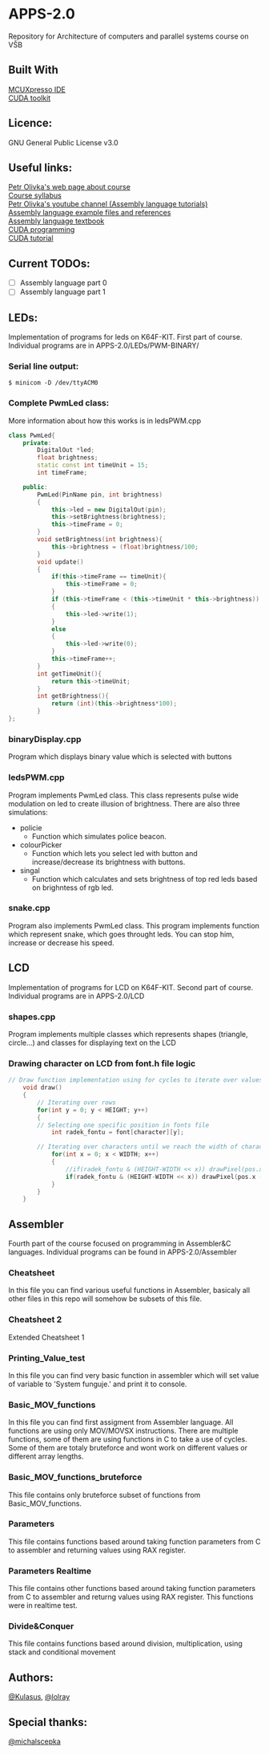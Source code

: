# APPS-2.0
Repository for Architecture of computers and parallel systems course on VŠB
## Built With
[MCUXpresso IDE](https://www.nxp.com/design/software/development-software/mcuxpresso-software-and-tools/mcuxpresso-integrated-development-environment-ide:MCUXpresso-IDE) </br>
[CUDA toolkit](https://developer.nvidia.com/cuda-downloads)
## Licence:
GNU General Public License v3.0

## Useful links:
[Petr Olivka's web page about course](http://poli.cs.vsb.cz/edu/apps) </br>
[Course syllabus](http://poli.cs.vsb.cz/edu/apps/lab/apps-syllabus.pdf) </br>
[Petr Olivka's youtube channel (Assembly language tutorials)](https://www.youtube.com/channel/UCVsJ3Mvp8HL_kFgqgSpHjlA) </br>
[Assembly language example files and references](http://poli.cs.vsb.cz/edu/apps/soj/) </br>
[Assembly language textbook](http://poli.cs.vsb.cz/edu/apps/soj/down/apps-soj-skripta.pdf) </br>
[CUDA programming](http://poli.cs.vsb.cz/edu/apps/cuda/cuda-programming.pdf) </br>
[CUDA tutorial](https://developer.nvidia.com/cuda-education-training)

## Current TODOs:
- [ ] Assembly language part 0
- [ ] Assembly language part 1

## LEDs:
Implementation of programs for leds on K64F-KIT. First part of course. Individual programs are in APPS-2.0/LEDs/PWM-BINARY/
### Serial line output: 
```shell
$ minicom -D /dev/ttyACM0
```
### Complete PwmLed class:
More information about how this works is in ledsPWM.cpp
```cpp
class PwmLed{
	private:
		DigitalOut *led;
		float brightness;
		static const int timeUnit = 15;
		int timeFrame;

	public:
		PwmLed(PinName pin, int brightness)
		{
			this->led = new DigitalOut(pin);
			this->setBrightness(brightness);
			this->timeFrame = 0;
		}
		void setBrightness(int brightness){
			this->brightness = (float)brightness/100;
		}
		void update()
		{
			if(this->timeFrame == timeUnit){
				this->timeFrame = 0;
			}
			if (this->timeFrame < (this->timeUnit * this->brightness))
			{
				this->led->write(1);
			}
			else
			{
				this->led->write(0);
			}
			this->timeFrame++;
		}
		int getTimeUnit(){
			return this->timeUnit;
		}
		int getBrightness(){
			return (int)(this->brightness*100);
		}
};
```
### binaryDisplay.cpp
Program which displays binary value which is selected with buttons
### ledsPWM.cpp
Program implements PwmLed class. This class represents pulse wide modulation on led to create illusion of brightness.
There are also three simulations:
- policie
    - Function which simulates police beacon.
- colourPicker
    - Function which lets you select led with button and increase/decrease its brightness with buttons.
- singal
    - Function which calculates and sets brightness of top red leds based on brighntess of rgb led.
### snake.cpp
Program also implements PwmLed class. This program implements function which represent snake, which goes throught leds.
You can stop him, increase or decrease his speed.
## LCD
Implementation of programs for LCD on K64F-KIT. Second part of course. Individual programs are in APPS-2.0/LCD
### shapes.cpp
Program implements multiple classes which represents shapes (triangle, circle...) and classes for displaying text on the LCD
### Drawing character on LCD from font.h file logic
```cpp
// Draw function implementation using for cycles to iterate over values in fonts
    void draw()
    {
    	// Iterating over rows
        for(int y = 0; y < HEIGHT; y++)
        {
	    // Selecting one specific position in fonts file
            int radek_fontu = font[character][y];

	    // Iterating over characters until we reach the width of character (last value of character)
            for(int x = 0; x < WIDTH; x++)
            {
                //if(radek_fontu & (HEIGHT-WIDTH << x)) drawPixel(pos.x + x, pos.y + y);	       //LSB
            	if(radek_fontu & (HEIGHT-WIDTH << x)) drawPixel(pos.x - x + WIDTH, pos.y + y);    //MSB
            }
        }
    }
```
## Assembler
Fourth part of the course focused on programming in Assembler&C languages. Individual programs can be found in APPS-2.0/Assembler
### Cheatsheet
In this file you can find various useful functions in Assembler, basicaly all other files in this repo will somehow be subsets of this file.
### Cheatsheet 2
Extended Cheatsheet 1 
### Printing_Value_test
In this file you can find very basic function in assembler which will set value of variable to 'System funguje.' and print it to console.
### Basic_MOV_functions
In this file you can find first assigment from Assembler language. All functions are using only MOV/MOVSX instructions. There are multiple functions, some of them are using functions in C to take a use of cycles. Some of them are totaly bruteforce and wont work on different values or different array lengths.
### Basic_MOV_functions_bruteforce
This file contains only bruteforce subset of functions from Basic_MOV_functions. 
### Parameters
This file contains functions based around taking function parameters from C to assembler and returning values using RAX register.
### Parameters Realtime
This file contains other functions based around taking function parameters from C to assembler and returng values using RAX register. This functions were in realtime test.
### Divide&Conquer
This file contains functions based around division, multiplication, using stack and conditional movement 
## Authors:
[@Kulasus](https://github.com/Kulasus), [@lolray](https://github.com/lolray)

## Special thanks:
[@michalscepka](https://github.com/michalscepka)
